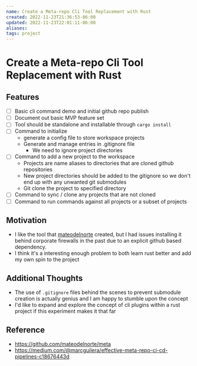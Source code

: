 ```yaml
---
name: Create a Meta-repo Cli Tool Replacement with Rust
created: 2022-11-23T21:36:53-06:00
updated: 2022-11-23T22:01:11-06:00
aliases: 
tags: project
---
```

# Create a Meta-repo Cli Tool Replacement with Rust

## Features

- [ ] Basic cli command demo and initial github repo publish
- [ ] Document out basic MVP feature set
- [ ] Tool should be standalone and installable through `cargo install`
- [ ] Command to initialize
	- generate a config file to store workspace projects
	- Generate and manage entries in .gitignore file
		- We need to ignore project directories
- [ ] Command to add a new project to the workspace
	- Projects are name aliases to directories that are cloned github repositories
	- New project directories should be added to the gitignore so we don't end up with any unwanted git submodules
	- Git clone the project to specified directory
- [ ] Command to sync / clone any projects that are not cloned
- [ ] Command to run commands against all projects or a subset of projects

## Motivation

- I like the tool that [mateodelnorte](https://github.com/mateodelnorte) created, but I had issues installing it behind corporate firewalls in the past due to an explicit github based dependency.
- I think it's a interesting enough problem to both learn rust better and add my own spin to the project
  
## Additional Thoughts
- The use of `.gitignore` files behind the scenes to prevent submodule creation is actually genius and I am happy to stumble upon the concept
- I'd like to expand and explore the concept of cli plugins within a rust project if this experiment makes it that far

## Reference
- https://github.com/mateodelnorte/meta
- https://medium.com/@marcguilera/effective-meta-repo-ci-cd-pipelines-c18676443d